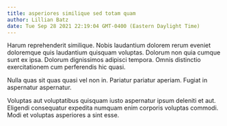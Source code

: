 ```yaml
---
title: asperiores similique sed totam quam
author: Lillian Batz
date: Tue Sep 28 2021 22:19:04 GMT-0400 (Eastern Daylight Time)
---
```

Harum reprehenderit similique. Nobis laudantium dolorem rerum eveniet doloremque quis laudantium quisquam voluptas. Dolorum non quia cumque sunt ex ipsa. Dolorum dignissimos adipisci tempora. Omnis distinctio exercitationem cum perferendis hic quasi.

 Nulla quas sit quas quasi vel non in. Pariatur pariatur aperiam. Fugiat in aspernatur aspernatur.

 Voluptas aut voluptatibus quisquam iusto aspernatur ipsum deleniti et aut. Eligendi consequatur expedita numquam enim corporis voluptas commodi. Modi et voluptas asperiores a sint esse.